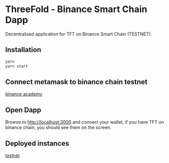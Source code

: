 # ThreeFold - Binance Smart Chain Dapp

Decentralised application for TFT on Binance Smart Chain (TESTNET).

## Installation

```sh
yarn
yarn start
```

## Connect metamask to binance chain testnet

[binance academy](https://academy.binance.com/nl/articles/connecting-metamask-to-binance-smart-chain)

## Open Dapp

Browse to [http://localhost:3000](http://localhost:3000) and connect your wallet, if you have TFT on binance chain, you should see them on the screen.

## Deployed instances

[testnet](https://bridge.testnet.threefold.io/)
